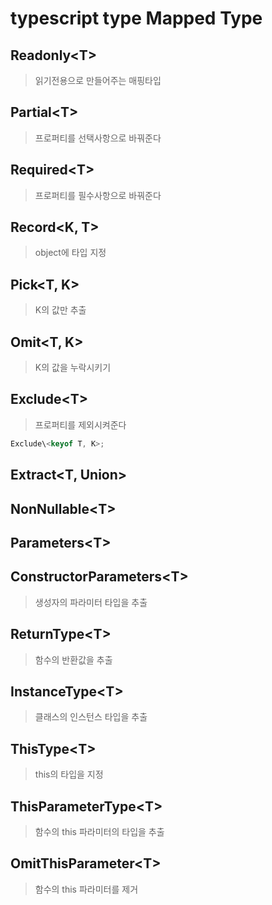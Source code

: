 # typescript type Mapped Type

## Readonly\<T>

> 읽기전용으로 만들어주는 매핑타입

## Partial\<T>

> 프로퍼티를 선택사항으로 바꿔준다

## Required\<T>

> 프로퍼티를 필수사항으로 바꿔준다

## Record\<K, T>

> object에 타입 지정

## Pick\<T, K>

> K의 값만 추출

## Omit\<T, K>

> K의 값을 누락시키기

## Exclude\<T>

> 프로퍼티를 제외시켜준다

```ts
Exclude\<keyof T, K>;
```

## Extract\<T, Union>

## NonNullable\<T>

## Parameters\<T>

## ConstructorParameters\<T>

> 생성자의 파라미터 타입을 추출

## ReturnType\<T>

> 함수의 반환값을 추출

## InstanceType\<T>

> 클래스의 인스턴스 타입을 추출

## ThisType\<T>

> this의 타입을 지정

## ThisParameterType\<T>

> 함수의 this 파라미터의 타입을 추출

## OmitThisParameter\<T>

> 함수의 this 파라미터를 제거
